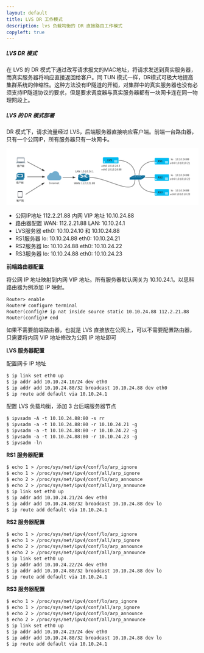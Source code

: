```yaml
---
layout: default
title: LVS DR 工作模式
description: lvs 负载均衡的 DR 直接路由工作模式
copyleft: true
---
```


##### LVS DR 模式

在 LVS 的 DR 模式下通过改写请求报文的MAC地址，将请求发送到真实服务器，而真实服务器将响应直接返回给客户。同 TUN 模式一样，DR模式可极大地提高集群系统的伸缩性。这种方法没有IP隧道的开销，对集群中的真实服务器也没有必须支持IP隧道协议的要求，但是要求调度器与真实服务器都有一块网卡连在同一物理网段上。

##### LVS 的 DR 模式部署

DR 模式下，请求流量经过 LVS，后端服务器直接响应客户端。前端一台路由器，只有一个公网IP，所有服务器只有一块网卡。
   
![image](/assets/img/lvs-dr.png)
   
- 公网IP地址 112.2.21.88 内网 VIP 地址 10.10.24.88
- 路由器配置 WAN: 112.2.21.88 LAN: 10.10.24.1
- LVS服务器 eth0: 10.10.24.10 和 10.10.24.88
- RS1服务器 lo: 10.10.24.88 eth0: 10.10.24.21
- RS2服务器 lo: 10.10.24.88 eth0: 10.10.24.22
- RS3服务器 lo: 10.10.24.88 eth0: 10.10.24.23
     
**前端路由器配置**
   
将公网 IP 地址映射到内网 VIP 地址。所有服务器默认网关为 10.10.24.1。以思科路由器为例添加 IP 映射。

    Router> enable
    Router# configure terminal
    Router(config)# ip nat inside source static 10.10.24.88 112.2.21.88
    Router(config)# end

如果不需要前端路由器，也就是 LVS 直接放在公网上，可以不需要配置路由器，只需要将内网 VIP 地址修改为公网 IP 地址即可

**LVS 服务器配置**
   
配置网卡 IP 地址
   
    $ ip link set eth0 up
    $ ip addr add 10.10.24.10/24 dev eth0
    $ ip addr add 10.10.24.88/32 broadcast 10.10.24.88 dev eth0
    $ ip route add default via 10.10.24.1
   
配置 LVS 负载均衡，添加 3 台后端服务器节点
   
    $ ipvsadm -A -t 10.10.24.88:80 -s rr
    $ ipvsadm -a -t 10.10.24.88:80 -r 10.10.24.21 -g
    $ ipvsadm -a -t 10.10.24.88:80 -r 10.10.24.22 -g
    $ ipvsadm -a -t 10.10.24.88:80 -r 10.10.24.23 -g
    $ ipvsadm -ln
   
**RS1 服务器配置**
   
    $ echo 1 > /proc/sys/net/ipv4/conf/lo/arp_ignore
    $ echo 1 > /proc/sys/net/ipv4/conf/all/arp_ignore
    $ echo 2 > /proc/sys/net/ipv4/conf/lo/arp_announce
    $ echo 2 > /proc/sys/net/ipv4/conf/all/arp_announce
    $ ip link set eth0 up
    $ ip addr add 10.10.24.21/24 dev eth0
    $ ip addr add 10.10.24.88/32 broadcast 10.10.24.88 dev lo
    $ ip route add default via 10.10.24.1
   
**RS2 服务器配置**
   
    $ echo 1 > /proc/sys/net/ipv4/conf/lo/arp_ignore
    $ echo 1 > /proc/sys/net/ipv4/conf/all/arp_ignore
    $ echo 2 > /proc/sys/net/ipv4/conf/lo/arp_announce
    $ echo 2 > /proc/sys/net/ipv4/conf/all/arp_announce
    $ ip link set eth0 up
    $ ip addr add 10.10.24.22/24 dev eth0
    $ ip addr add 10.10.24.88/32 broadcast 10.10.24.88 dev lo
    $ ip route add default via 10.10.24.1

**RS3 服务器配置**
   
    $ echo 1 > /proc/sys/net/ipv4/conf/lo/arp_ignore
    $ echo 1 > /proc/sys/net/ipv4/conf/all/arp_ignore
    $ echo 2 > /proc/sys/net/ipv4/conf/lo/arp_announce
    $ echo 2 > /proc/sys/net/ipv4/conf/all/arp_announce
    $ ip link set eth0 up
    $ ip addr add 10.10.24.23/24 dev eth0
    $ ip addr add 10.10.24.88/32 broadcast 10.10.24.88 dev lo
    $ ip route add default via 10.10.24.1

